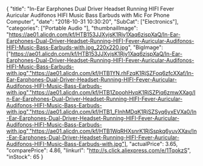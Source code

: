 {
	"title": "In-Ear Earphones Dual Driver Headset Running HIFI Fever Auricular Audifonos HIFI Music Bass Earbuds with Mic For Phone  Computer",
	"date": "2018-10-31 10:30:20",
	"SubCat": ["Electronics"],
	"categories": ["Portable Audio "],
	"thumbnailImage": "https://ae01.alicdn.com/kf/HTB153JJXvjsK1Rjy1Xaq6zispXaQ/In-Ear-Earphones-Dual-Driver-Headset-Running-HIFI-Fever-Auricular-Audifonos-HIFI-Music-Bass-Earbuds-with.jpg_220x220.jpg",
	"BigImage": ["https://ae01.alicdn.com/kf/HTB153JJXvjsK1Rjy1Xaq6zispXaQ/In-Ear-Earphones-Dual-Driver-Headset-Running-HIFI-Fever-Auricular-Audifonos-HIFI-Music-Bass-Earbuds-with.jpg","https://ae01.alicdn.com/kf/HTB1YN.rhFzqK1RjSZFoq6zfcXXaf/In-Ear-Earphones-Dual-Driver-Headset-Running-HIFI-Fever-Auricular-Audifonos-HIFI-Music-Bass-Earbuds-with.jpg","https://ae01.alicdn.com/kf/HTB1ZpoohHvpK1RjSZPiq6zmwXXag/In-Ear-Earphones-Dual-Driver-Headset-Running-HIFI-Fever-Auricular-Audifonos-HIFI-Music-Bass-Earbuds-with.jpg","https://ae01.alicdn.com/kf/HTB1_FInhMDqK1RjSZSyq6yxEVXa0/In-Ear-Earphones-Dual-Driver-Headset-Running-HIFI-Fever-Auricular-Audifonos-HIFI-Music-Bass-Earbuds-with.jpg","https://ae01.alicdn.com/kf/HTB1WqRHXsnrK1RjSspkq6yuvXXav/In-Ear-Earphones-Dual-Driver-Headset-Running-HIFI-Fever-Auricular-Audifonos-HIFI-Music-Bass-Earbuds-with.jpg"],
	"actualPrice": 3.65,
	"comparePrice": 4.86,
	"linkurl": "http://s.click.aliexpress.com/e/1TqokzS",
	"inStock": 65
}
